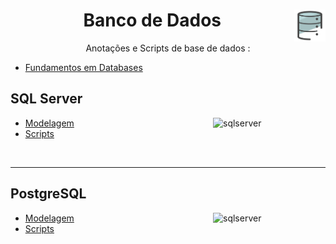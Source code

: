 <h1 align="center">  Banco de Dados <img src="images/image_bd.png" width="10%" height="10%" align="right" valign="center"/> </h1>

<p align="center">  Anotações e Scripts de base de dados :</p>

- [Fundamentos em Databases](docs/Fundamentos.md)


## SQL Server

<img align="right" src="https://img.shields.io/badge/Microsoft%20SQL%20Server-CC2927?style=for-the-badge&logo=microsoft%20sql%20server&logoColor=white" height="30" width="180" alt="sqlserver"> 


- [Modelagem](docs/SQL%20Server/modelagem/)
- [Scripts](docs/SQL%20Server/Scripts/)

<br/>

---

## PostgreSQL

<img align="right" src="https://img.shields.io/badge/PostgreSQL-316192?style=for-the-badge&logo=postgresql&logoColor=white" height="30" width="180" alt="sqlserver"> 


- [Modelagem](modelagem)
- [Scripts](normalizacao)


